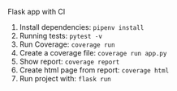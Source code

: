 Flask app with CI

1. Install dependencies: ```pipenv install```
2. Running tests: ```pytest -v```
3. Run Coverage: ```coverage run```
4. Create a coverage file: ```coverage run app.py```
5. Show report: ```coverage report```
6. Create html page from report: ```coverage html```
7. Run project with: ```flask run```